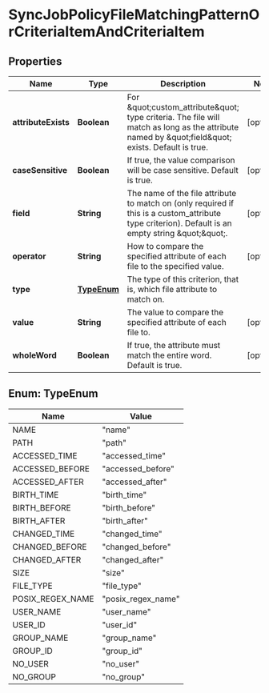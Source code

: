 
# SyncJobPolicyFileMatchingPatternOrCriteriaItemAndCriteriaItem

## Properties
Name | Type | Description | Notes
------------ | ------------- | ------------- | -------------
**attributeExists** | **Boolean** | For \&quot;custom_attribute\&quot; type criteria.  The file will match as long as the attribute named by \&quot;field\&quot; exists.  Default is true. |  [optional]
**caseSensitive** | **Boolean** | If true, the value comparison will be case sensitive.  Default is true. |  [optional]
**field** | **String** | The name of the file attribute to match on (only required if this is a custom_attribute type criterion).  Default is an empty string \&quot;\&quot;. |  [optional]
**operator** | **String** | How to compare the specified attribute of each file to the specified value. |  [optional]
**type** | [**TypeEnum**](#TypeEnum) | The type of this criterion, that is, which file attribute to match on. | 
**value** | **String** | The value to compare the specified attribute of each file to. |  [optional]
**wholeWord** | **Boolean** | If true, the attribute must match the entire word.  Default is true. |  [optional]


<a name="TypeEnum"></a>
## Enum: TypeEnum
Name | Value
---- | -----
NAME | &quot;name&quot;
PATH | &quot;path&quot;
ACCESSED_TIME | &quot;accessed_time&quot;
ACCESSED_BEFORE | &quot;accessed_before&quot;
ACCESSED_AFTER | &quot;accessed_after&quot;
BIRTH_TIME | &quot;birth_time&quot;
BIRTH_BEFORE | &quot;birth_before&quot;
BIRTH_AFTER | &quot;birth_after&quot;
CHANGED_TIME | &quot;changed_time&quot;
CHANGED_BEFORE | &quot;changed_before&quot;
CHANGED_AFTER | &quot;changed_after&quot;
SIZE | &quot;size&quot;
FILE_TYPE | &quot;file_type&quot;
POSIX_REGEX_NAME | &quot;posix_regex_name&quot;
USER_NAME | &quot;user_name&quot;
USER_ID | &quot;user_id&quot;
GROUP_NAME | &quot;group_name&quot;
GROUP_ID | &quot;group_id&quot;
NO_USER | &quot;no_user&quot;
NO_GROUP | &quot;no_group&quot;



